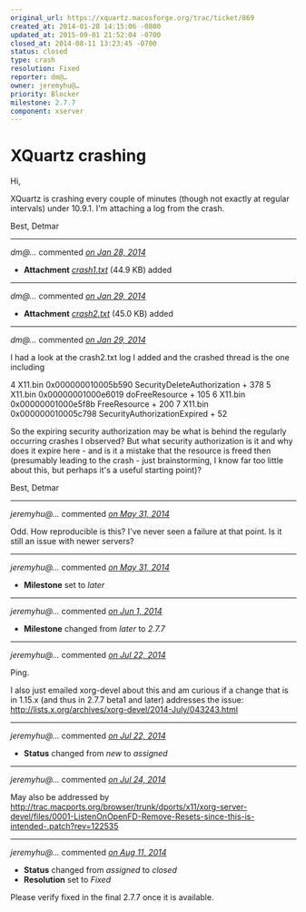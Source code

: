 ```yaml
---
original_url: https://xquartz.macosforge.org/trac/ticket/869
created_at: 2014-01-28 14:15:06 -0800
updated_at: 2015-09-01 21:52:04 -0700
closed_at: 2014-08-11 13:23:45 -0700
status: closed
type: crash
resolution: Fixed
reporter: dm@…
owner: jeremyhu@…
priority: Blocker
milestone: 2.7.7
component: xserver
---
```


XQuartz crashing
================


Hi,

XQuartz is crashing every couple of minutes (though not exactly at regular intervals)
under 10.9.1. I'm attaching a log from the crash.

Best,
Detmar



---

*dm@…* commented *[on Jan 28, 2014](https://xquartz.macosforge.org/trac/attachment/ticket/869/crash1.txt "January 28, 2014 at 2:15 PM PST")*

-   **Attachment** *[crash1.txt](../attachment/ticket/869/crash1.txt)* (44.9 KB) added



---

*dm@…* commented *[on Jan 29, 2014](https://xquartz.macosforge.org/trac/attachment/ticket/869/crash2.txt "January 29, 2014 at 5:23 AM PST")*

-   **Attachment** *[crash2.txt](../attachment/ticket/869/crash2.txt)* (45.0 KB) added



---

*dm@…* commented *[on Jan 29, 2014](https://xquartz.macosforge.org/trac/ticket/869#comment:1 "January 29, 2014 at 5:29 AM PST")*

I had a look at the crash2.txt log I added and the crashed thread is the one including

4 X11.bin 0x000000010005b590 SecurityDeleteAuthorization + 378
5 X11.bin 0x00000001000e6019 doFreeResource + 105
6 X11.bin 0x00000001000e5f8b FreeResource + 200
7 X11.bin 0x000000010005c798 SecurityAuthorizationExpired + 52

So the expiring security authorization may be what is behind the regularly occurring crashes I observed? But what security authorization is it and why does it expire here - and is it a mistake that the resource is freed then (presumably leading to the crash - just brainstorming, I know far too little about this, but perhaps it's a useful starting point)?

Best,
Detmar



---

*jeremyhu@…* commented *[on May 31, 2014](https://xquartz.macosforge.org/trac/ticket/869#comment:2 "May 31, 2014 at 4:12 AM PDT")*

Odd. How reproducible is this? I've never seen a failure at that point. Is it still an issue with newer servers?



---

*jeremyhu@…* commented *[on May 31, 2014](https://xquartz.macosforge.org/trac/ticket/869#comment:3 "May 31, 2014 at 4:12 AM PDT")*

-   **Milestone** set to *later*



---

*jeremyhu@…* commented *[on Jun 1, 2014](https://xquartz.macosforge.org/trac/ticket/869#comment:4 "June 1, 2014 at 1:34 AM PDT")*

-   **Milestone** changed from *later* to *2.7.7*



---

*jeremyhu@…* commented *[on Jul 22, 2014](https://xquartz.macosforge.org/trac/ticket/869#comment:5 "July 22, 2014 at 11:59 PM PDT")*

Ping.

I also just emailed xorg-devel about this and am curious if a change that is in 1.15.x (and thus in 2.7.7 beta1 and later) addresses the issue:
<http://lists.x.org/archives/xorg-devel/2014-July/043243.html>



---

*jeremyhu@…* commented *[on Jul 22, 2014](https://xquartz.macosforge.org/trac/ticket/869#comment:6 "July 22, 2014 at 11:59 PM PDT")*

-   **Status** changed from *new* to *assigned*



---

*jeremyhu@…* commented *[on Jul 24, 2014](https://xquartz.macosforge.org/trac/ticket/869#comment:7 "July 24, 2014 at 1:44 AM PDT")*

May also be addressed by <http://trac.macports.org/browser/trunk/dports/x11/xorg-server-devel/files/0001-ListenOnOpenFD-Remove-Resets-since-this-is-intended-.patch?rev=122535>



---

*jeremyhu@…* commented *[on Aug 11, 2014](https://xquartz.macosforge.org/trac/ticket/869#comment:8 "August 11, 2014 at 1:23 PM PDT")*

-   **Status** changed from *assigned* to *closed*
-   **Resolution** set to *Fixed*

Please verify fixed in the final 2.7.7 once it is available.



